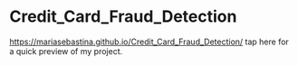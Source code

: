 # Credit_Card_Fraud_Detection

https://mariasebastina.github.io/Credit_Card_Fraud_Detection/ tap here for a quick preview of my project.
